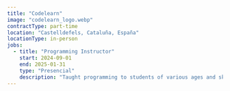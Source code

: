 ```yaml
---
title: "Codelearn"
image: "codelearn_logo.webp"
contractType: part-time
location: "Castelldefels, Cataluña, España"
locationType: in-person
jobs:
  - title: "Programming Instructor"
    start: 2024-09-01
    end: 2025-01-31
    type: "Presencial"
    description: "Taught programming to students of various ages and skill levels during on-site sessions twice a week. Used Codelearn’s educational platform and a hands-on approach to introduce core programming concepts. Provided individual support and adapted lessons to each student's pace."
---
```

